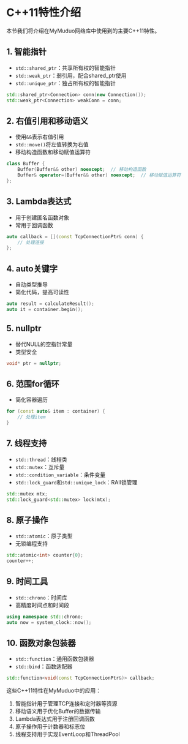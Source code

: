 # C++11特性介绍

本节我们将介绍在MyMuduo网络库中使用到的主要C++11特性。

## 1. 智能指针
- `std::shared_ptr`：共享所有权的智能指针
- `std::weak_ptr`：弱引用，配合shared_ptr使用
- `std::unique_ptr`：独占所有权的智能指针

```cpp
std::shared_ptr<Connection> conn(new Connection());
std::weak_ptr<Connection> weakConn = conn;
```

## 2. 右值引用和移动语义
- 使用`&&`表示右值引用
- `std::move()`将左值转换为右值
- 移动构造函数和移动赋值运算符

```cpp
class Buffer {
    Buffer(Buffer&& other) noexcept;  // 移动构造函数
    Buffer& operator=(Buffer&& other) noexcept;  // 移动赋值运算符
};
```

## 3. Lambda表达式
- 用于创建匿名函数对象
- 常用于回调函数

```cpp
auto callback = [](const TcpConnectionPtr& conn) {
    // 处理连接
};
```

## 4. auto关键字
- 自动类型推导
- 简化代码，提高可读性

```cpp
auto result = calculateResult();
auto it = container.begin();
```

## 5. nullptr
- 替代NULL的空指针常量
- 类型安全

```cpp
void* ptr = nullptr;
```

## 6. 范围for循环
- 简化容器遍历

```cpp
for (const auto& item : container) {
    // 处理item
}
```

## 7. 线程支持
- `std::thread`：线程类
- `std::mutex`：互斥量
- `std::condition_variable`：条件变量
- `std::lock_guard`和`std::unique_lock`：RAII锁管理

```cpp
std::mutex mtx;
std::lock_guard<std::mutex> lock(mtx);
```

## 8. 原子操作
- `std::atomic`：原子类型
- 无锁编程支持

```cpp
std::atomic<int> counter{0};
counter++;
```

## 9. 时间工具
- `std::chrono`：时间库
- 高精度时间点和时间段

```cpp
using namespace std::chrono;
auto now = system_clock::now();
```

## 10. 函数对象包装器
- `std::function`：通用函数包装器
- `std::bind`：函数适配器

```cpp
std::function<void(const TcpConnectionPtr&)> callback;
```

这些C++11特性在MyMuduo中的应用：
1. 智能指针用于管理TCP连接和定时器等资源
2. 移动语义用于优化Buffer的数据传输
3. Lambda表达式用于注册回调函数
4. 原子操作用于计数器和标志位
5. 线程支持用于实现EventLoop和ThreadPool 